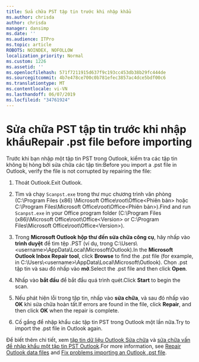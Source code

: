 ```yaml
---
title: Sửa chữa PST tập tin trước khi nhập khẩu
ms.author: chrisda
author: chrisda
manager: dansimp
ms.date: ''
ms.audience: ITPro
ms.topic: article
ROBOTS: NOINDEX, NOFOLLOW
localization_priority: Normal
ms.custom: 1226
ms.assetid: ''
ms.openlocfilehash: 571f7211915d637f9c193cc453db38b29fc444de
ms.sourcegitcommit: 4b7e478ce700c0b781efec3857ac4dce5bdf00c6
ms.translationtype: MT
ms.contentlocale: vi-VN
ms.lasthandoff: 06/07/2019
ms.locfileid: "34761924"
---
```

# <a name="repair-pst-file-before-importing"></a><span data-ttu-id="e6a92-102">Sửa chữa PST tập tin trước khi nhập khẩu</span><span class="sxs-lookup"><span data-stu-id="e6a92-102">Repair .pst file before importing</span></span>

<span data-ttu-id="e6a92-103">Trước khi bạn nhập một tập tin PST trong Outlook, kiểm tra các tập tin không bị hỏng bởi sửa chữa các tập tin:</span><span class="sxs-lookup"><span data-stu-id="e6a92-103">Before you import a .pst file in Outlook, verify the file is not corrupted by repairing the file:</span></span>

1. <span data-ttu-id="e6a92-104">Thoát Outlook.</span><span class="sxs-lookup"><span data-stu-id="e6a92-104">Exit Outlook.</span></span>

2. <span data-ttu-id="e6a92-105">Tìm và chạy `Scanpst.exe` trong thư mục chương trình văn phòng (C:\Program Files (x86) \Microsoft Office\root\Office\<Phiên bản\> hoặc C:\Program Files\Microsoft Office\root\Office\<Phiên bản\>).</span><span class="sxs-lookup"><span data-stu-id="e6a92-105">Find and run `Scanpst.exe` in your Office program folder (C:\Program Files (x86)\Microsoft Office\root\Office\<Version\> or C:\Program Files\Microsoft Office\root\Office\<Version\>).</span></span>

3. <span data-ttu-id="e6a92-106">Trong **Microsoft Outlook hộp thư đến sửa chữa công cụ**, hãy nhấp vào **trình duyệt** để tìm tệp .PST (ví dụ, trong C:\Users\\<username\>\AppData\Local\Microsoft\Outlook).</span><span class="sxs-lookup"><span data-stu-id="e6a92-106">In the **Microsoft Outlook Inbox Repair tool**, click **Browse** to find the .pst file (for example, in C:\Users\\<username\>\AppData\Local\Microsoft\Outlook).</span></span> <span data-ttu-id="e6a92-107">Chọn .pst tập tin và sau đó nhấp vào **mở**.</span><span class="sxs-lookup"><span data-stu-id="e6a92-107">Select the .pst file and then click **Open**.</span></span>

4. <span data-ttu-id="e6a92-108">Nhấp vào **bắt đầu** để bắt đầu quá trình quét.</span><span class="sxs-lookup"><span data-stu-id="e6a92-108">Click **Start** to begin the scan.</span></span>

5. <span data-ttu-id="e6a92-109">Nếu phát hiện lỗi trong tập tin, nhấp vào **sửa chữa**, và sau đó nhấp vào **OK** khi sửa chữa hoàn tất.</span><span class="sxs-lookup"><span data-stu-id="e6a92-109">If errors are found in the file, click **Repair**, and then click **OK** when the repair is complete.</span></span>

6. <span data-ttu-id="e6a92-110">Cố gắng để nhập khẩu các tập tin PST trong Outlook một lần nữa.</span><span class="sxs-lookup"><span data-stu-id="e6a92-110">Try to import the .pst file in Outlook again.</span></span>

<span data-ttu-id="e6a92-111">Để biết thêm chi tiết, xem [tập tin dữ liệu Outlook Sửa chữa](https://support.office.com/article/25663bc3-11ec-4412-86c4-60458afc5253) và [sửa chữa vấn đề nhập khẩu một tập tin PST Outlook](https://support.office.com/article/2d2e50dc-5c36-4ab2-ab50-f1be733b3d6e).</span><span class="sxs-lookup"><span data-stu-id="e6a92-111">For more information, see [Repair Outlook data files](https://support.office.com/article/25663bc3-11ec-4412-86c4-60458afc5253) and [Fix problems importing an Outlook .pst file](https://support.office.com/article/2d2e50dc-5c36-4ab2-ab50-f1be733b3d6e).</span></span>
